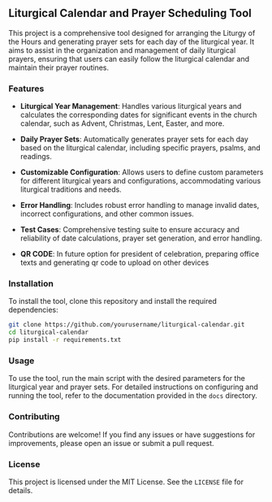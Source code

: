 ## Liturgical Calendar and Prayer Scheduling Tool

This project is a comprehensive tool designed for arranging the Liturgy of the Hours and generating prayer sets for each day of the liturgical year. It aims to assist in the organization and management of daily liturgical prayers, ensuring that users can easily follow the liturgical calendar and maintain their prayer routines.

### Features

- **Liturgical Year Management**: Handles various liturgical years and calculates the corresponding dates for significant events in the church calendar, such as Advent, Christmas, Lent, Easter, and more.

- **Daily Prayer Sets**: Automatically generates prayer sets for each day based on the liturgical calendar, including specific prayers, psalms, and readings.

- **Customizable Configuration**: Allows users to define custom parameters for different liturgical years and configurations, accommodating various liturgical traditions and needs.

- **Error Handling**: Includes robust error handling to manage invalid dates, incorrect configurations, and other common issues.

- **Test Cases**: Comprehensive testing suite to ensure accuracy and reliability of date calculations, prayer set generation, and error handling.

- **QR CODE**: In future option for president of celebration, preparing office texts and generating qr code to upload on other devices
### Installation

To install the tool, clone this repository and install the required dependencies:

```bash
git clone https://github.com/yourusername/liturgical-calendar.git
cd liturgical-calendar
pip install -r requirements.txt
```

### Usage

To use the tool, run the main script with the desired parameters for the liturgical year and prayer sets. For detailed instructions on configuring and running the tool, refer to the documentation provided in the `docs` directory.

### Contributing

Contributions are welcome! If you find any issues or have suggestions for improvements, please open an issue or submit a pull request.

### License

This project is licensed under the MIT License. See the `LICENSE` file for details.